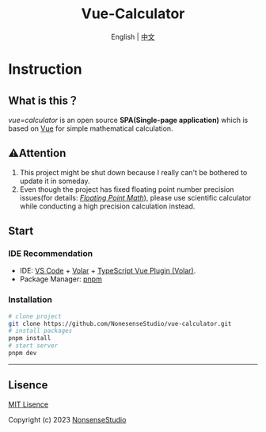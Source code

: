 <div align="center">
  <h1>Vue-Calculator</h1>
  <span> English | <a href="./README.md">中文</a></span>
</div>

# Instruction

## What is this？

*vue=calculator* is an open source **SPA(Single-page application)** which is based on [Vue](https://vuejs.org/guide/introduction.html#what-is-vue) for simple mathematical calculation.

## ⚠️Attention

1. This project might be shut down because I really can't be bothered to update it in someday.
2. Even though the project has fixed floating point number precision issues(for details: [*Floating Point Math*](https://0.30000000000000004.com/)), please use  scientific calculator while conducting a high precision calculation instead.

## Start

### IDE Recommendation

- IDE: [VS Code](https://code.visualstudio.com/) + [Volar](https://marketplace.visualstudio.com/items?itemName=Vue.volar) + [TypeScript Vue Plugin (Volar)](https://marketplace.visualstudio.com/items?itemName=Vue.vscode-typescript-vue-plugin).
- Package Manager: [pnpm](https://pnpm.io/)

### Installation

```bash
# clone project
git clone https://github.com/NonesenseStudio/vue-calculator.git
# install packages
pnpm install
# start server
pnpm dev
```

***

## Lisence

[MIT Lisence](./LICENSE)

Copyright (c) 2023 [NonsenseStudio](https://github.com/NonesenseStudio)

